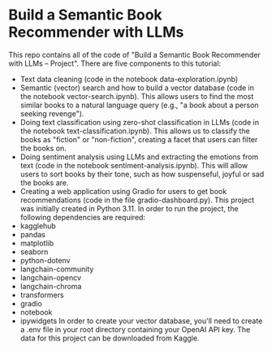 # Build a Semantic Book Recommender with LLMs
This repo contains all of the code of "Build a Semantic Book Recommender with LLMs – Project". There are five components to this tutorial:
- Text data cleaning (code in the notebook data-exploration.ipynb)
- Semantic (vector) search and how to build a vector database (code in the notebook vector-search.ipynb). This allows users to find the most similar books to a natural language query (e.g., "a book about a person seeking revenge").
- Doing text classification using zero-shot classification in LLMs (code in the notebook text-classification.ipynb). This allows us to classify the books as "fiction" or "non-fiction", creating a facet that users can filter the books on.
- Doing sentiment analysis using LLMs and extracting the emotions from text (code in the notebook sentiment-analysis.ipynb). This will allow users to sort books by their tone, such as how suspenseful, joyful or sad the books are.
- Creating a web application using Gradio for users to get book recommendations (code in the file gradio-dashboard.py).
This project was initially created in Python 3.11. In order to run the project, the following dependencies are required:
- kagglehub
- pandas
- matplotlib
- seaborn
- python-dotenv
- langchain-community
- langchain-opencv
- langchain-chroma
- transformers
- gradio
- notebook
- ipywidgets
In order to create your vector database, you'll need to create a .env file in your root directory containing your OpenAI API key.
The data for this project can be downloaded from Kaggle.

